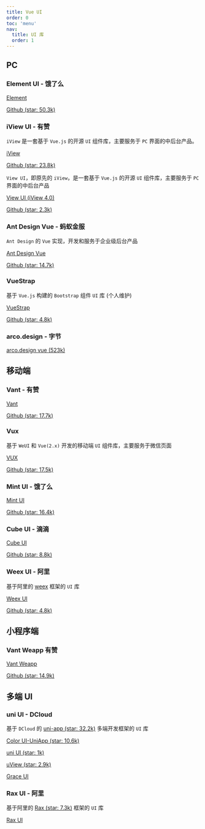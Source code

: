 ```yaml
---
title: Vue UI
order: 0
toc: 'menu'
nav:
  title: UI 库
  order: 1
---
```


## PC

### Element UI - 饿了么

[Element](https://element.eleme.cn)

[Github (star: 50.3k)](https://github.com/ElemeFE/element)

### iView UI - 有赞

`iView` 是一套基于 `Vue.js` 的开源 `UI` 组件库，主要服务于 `PC` 界面的中后台产品。

[iView](https://iview.github.io/)

[Github (star: 23.8k)](https://github.com/iview/iview)

`View UI`，即原先的 `iView`，是一套基于 `Vue.js` 的开源 `UI` 组件库，主要服务于 `PC` 界面的中后台产品

[View UI (iView 4.0)](https://www.iviewui.com)

[Github (star: 2.3k)](https://github.com/view-design/ViewUI)

### Ant Design Vue - 蚂蚁金服

`Ant Design` 的 `Vue` 实现，开发和服务于企业级后台产品

[Ant Design Vue](https://antdv.com)

[Github (star: 14.7k)](https://github.com/vueComponent/ant-design-vue/)

### VueStrap

基于 `Vue.js` 构建的 `Bootstrap` 组件 `UI` 库 (个人维护)

[VueStrap](http://yuche.github.io/vue-strap/)

[Github (star: 4.8k)](https://github.com/yuche/vue-strap)

### arco.design - 字节

[arco.design vue (523k)](https://arco.design/)

## 移动端

### Vant - 有赞

[Vant](https://vant-contrib.gitee.io/vant/#/zh-CN/)

[Github (star: 17.7k)](https://github.com/youzan/vant)

### Vux

基于 `WeUI` 和 `Vue(2.x)` 开发的移动端 `UI` 组件库，主要服务于微信页面

[VUX](https://vux.li/#/)

[Github (star: 17.5k)](https://github.com/airyland/vux)

### Mint UI - 饿了么

[Mint UI](http://mint-ui.github.io/#!/zh-cn)

[Github (star: 16.4k)](https://github.com/ElemeFE/mint-ui)

### Cube UI - 滴滴

[Cube UI](https://didi.github.io/cube-ui/#/zh-CN)

[Github (star: 8.8k)](https://github.com/didi/cube-ui)

### Weex UI - 阿里

基于阿里的 [weex](https://github.com/alibaba/weex) 框架的 `UI` 库

[Weex UI](https://apache.github.io/incubator-weex-ui/#/)

[Github (star: 4.8k)](https://github.com/apache/incubator-weex-ui)

## 小程序端

### Vant Weapp 有赞

[Vant Weapp](https://youzan.github.io/vant-weapp/#/home)

[Github (star: 14.9k)](https://github.com/youzan/vant-weapp)

## 多端 UI

### uni UI - DCloud

基于 `DCloud` 的 [uni-app (star: 32.2k)](https://uniapp.dcloud.io/) 多端开发框架的 `UI` 库

[Color UI-UniApp (star: 10.6k)](https://github.com/weilanwl/ColorUI)

[uni UI (star: 1k)](https://uniapp.dcloud.io/component/README)

[uView (star: 2.9k)](https://www.uviewui.com/)

[Grace UI](https://graceui.com)

### Rax UI - 阿里

基于阿里的 [Rax (star: 7.3k)](https://rax.js.org/) 框架的 `UI` 库

[Rax UI](https://rax.js.org/docs/components/about)
